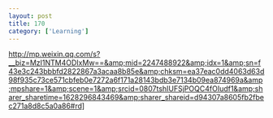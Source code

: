 ```yaml
---
layout: post
title: 170
category: ['Learning']
---
```


http://mp.weixin.qq.com/s?__biz=MzI1NTM4ODIxMw==&amp;mid=2247488922&amp;idx=1&amp;sn=f43e3c243bbbfd2822867a3acaa8b85e&amp;chksm=ea37eac0dd4063d63d98f935c73ce571cbfeb0e7272a6f171a28143bdb3e7134b09ea874969a&amp;mpshare=1&amp;scene=1&amp;srcid=0807tshIUFSjPOQC4fOIudf1&amp;sharer_sharetime=1628296843469&amp;sharer_shareid=d94307a8605fb2fbec271a8d8c5a0a86#rd]


